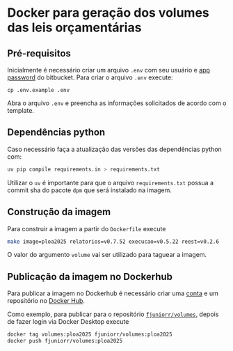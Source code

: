 # Docker para geração dos volumes das leis orçamentárias

## Pré-requisitos

Inicialmente é necessário criar um arquivo `.env` com seu usuário e [app password](https://support.atlassian.com/bitbucket-cloud/docs/app-passwords/) do bitbucket. Para criar o arquivo `.env` execute:

```
cp .env.example .env
```

Abra o arquivo `.env` e preencha as informações solicitados de acordo com o template. 

## Dependências python

Caso necessário faça a atualização das versões das dependências python com:

```bash
uv pip compile requirements.in > requirements.txt
```

Utilizar o `uv` é importante para que o arquivo `requirements.txt` possua a commit sha do pacote `dpm` que será instalado na imagem.

## Construção da imagem

Para construir a imagem a partir do `Dockerfile` execute

```bash
make image=ploa2025 relatorios=v0.7.52 execucao=v0.5.22 reest=v0.2.6
```

O valor do argumento `volume` vai ser utilizado para taguear a imagem.

## Publicação da imagem no Dockerhub

Para publicar a imagem no Dockerhub é necessário criar uma [conta](https://hub.docker.com/signup/) e um repositório no [Docker Hub](https://docs.docker.com/docker-hub/repos/#creating-a-repository). 

Como exemplo, para publicar para o repositório [`fjuniorr/volumes`](https://hub.docker.com/repository/docker/fjuniorr/volumes/), depois de fazer login via Docker Desktop execute

```bash
docker tag volumes:ploa2025 fjuniorr/volumes:ploa2025
docker push fjuniorr/volumes:ploa2025
```

